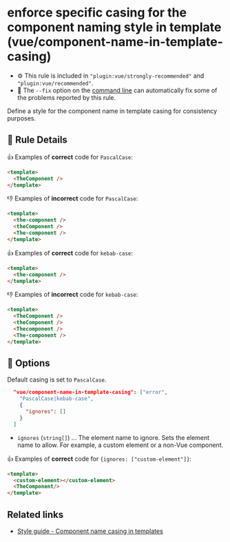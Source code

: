# enforce specific casing for the component naming style in template (vue/component-name-in-template-casing)

- :gear: This rule is included in `"plugin:vue/strongly-recommended"` and `"plugin:vue/recommended"`.
- :wrench: The `--fix` option on the [command line](http://eslint.org/docs/user-guide/command-line-interface#fix) can automatically fix some of the problems reported by this rule.

Define a style for the component name in template casing for consistency purposes.

## :book: Rule Details

:+1: Examples of **correct** code for `PascalCase`:

```html
<template>
  <TheComponent />
</template>
```

:-1: Examples of **incorrect** code for `PascalCase`:

```html
<template>
  <the-component />
  <theComponent />
  <The-component />
</template>
```

:+1: Examples of **correct** code for `kebab-case`:

```html
<template>
  <the-component />
</template>
```

:-1: Examples of **incorrect** code for `kebab-case`:

```html
<template>
  <TheComponent />
  <theComponent />
  <Thecomponent />
  <The-component />
</template>
```

## :wrench: Options

Default casing is set to `PascalCase`.

```json
  "vue/component-name-in-template-casing": ["error",
    "PascalCase|kebab-case",
    {
      "ignores": []
    }
  ]
```

- `ignores` (`string[]`) ... The element name to ignore. Sets the element name to allow. For example, a custom element or a non-Vue component.


:+1: Examples of **correct** code for `{ignores: ["custom-element"]}`:

```html
<template>
  <custom-element></custom-element>
  <TheComponent/>
</template>
```

## Related links

- [Style guide - Component name casing in templates](https://vuejs.org/v2/style-guide/#Component-name-casing-in-templates-strongly-recommended)
